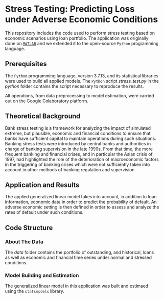 # Stress Testing: Predicting Loss under Adverse Economic Conditions

This repository includes the code used to perform stress testing based on economic scenarios using loan portfolio. The application was originally done on [```MATLAB```](https://www.mathworks.com/matlabcentral/fileexchange/67771-stress-testing-predicting-loss-under-adverse-economic-conditions) and we extended it to the open-source ```Python``` programming language.

## Prerequisites

The ```Python``` programming language, version 3.7.13, and its statistical libraries were used to build all applied models. The ```Python``` script _stress_test.py_ in the _python_ folder contains the script necessary to reproduce the results.

All operations, from data preprocessing to model estimation, were carried out on the Google Colaboratory platform.

## Theoretical Background

Bank stress testing is a framework for analyzing the impact of simulated extreme, but plausible, economic and financial conditions to ensure that banks have sufficient capital to maintain operations during such situations. Banking stress tests were introduced by central banks and authorities in charge of banking supervision in the late 1990s. From that time, the more frequent banking and financial crises, and in particular the Asian crisis of 1997, had highlighted the role of the deterioration of macroeconomic factors in the triggering of banking crises which  were not sufficiently taken into account in other methods of banking regulation and supervision.

## Application and Results

The applied generalized linear model takes into account, in addition to loan information, economic data in order to predict the probability of default. An adverse economic setting is then defined in order to assess and analyze the rates of default under such conditions.

## Code Structure

### About The Data

The _data_ folder contains the portfolio of outstanding, and historical, loans as well as economic and financial time series under normal and stressed conditions.

### Model Building and Estimation

The generalized linear model in this application was built and estimaed using the ```statsmodels``` library.
